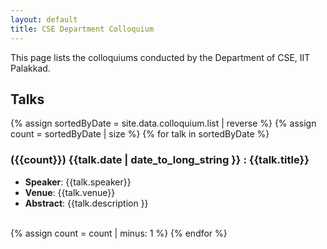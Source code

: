 ```yaml
---
layout: default
title: CSE Department Colloquium
---
```


This page lists the colloquiums conducted by the Department of CSE, IIT Palakkad.

##  Talks

<script src="https://cdn.jsdelivr.net/npm/mathjax@3/es5/tex-mml-chtml.js" integrity="sha384-Wuix6BuhrWbjDBs24bXrjf4ZQ5aFeFWBuKkFekO2t8xFU0iNaLQfp2K6/1Nxveei" crossorigin="anonymous"></script>
<script src="https://cdnjs.cloudflare.com/ajax/libs/photoset-grid/1.0.1/jquery.photoset-grid.min.js" integrity="sha512-0qNyuq+mtLXeXTYTcjYb74Nm8N04DaQHtxcggNGi1aIeL8PAcDlsi0ShHdKSyfiE8fl9MOhRckG2XGwslYPW4Q==" crossorigin="anonymous" referrerpolicy="no-referrer"></script>
{% assign sortedByDate = site.data.colloquium.list | reverse %}
{% assign count = sortedByDate | size %}
 {% for talk in sortedByDate %}
<h3> ({{count}})  {{talk.date | date_to_long_string }} :  <a name= '{{talk.title | slugify}}' > {{talk.title}} </a> </h3>
<ul>
<li> <strong>Speaker</strong>: {{talk.speaker}}  </li>
<li> <strong>Venue</strong>: {{talk.venue}}  </li>
<li> <strong>Abstract</strong>: {{talk.description }} </li>
</ul>

<div class="photoset-grid-custom" data-layout="{{talk.images-layout}}"  style="visibility: hidden;">
{% for img in talk.images %}
          <img src="{{img.item}}.lowres.jpg" alt="{{talk.speaker}} photos" data-highres="{{img.item}}">
{% endfor %}
</div>
{% assign count = count | minus: 1 %}
{% endfor %}

<script>
$('.photoset-grid-custom').photosetGrid({
  // Set the gutter between columns and rows
  gutter: '5px',
  // Wrap the images in links
  highresLinks: true,

  onInit: function(){},
  onComplete: function(){
    // Show the grid after it renders
    $('.photoset-grid-custom').attr('style', '');
  }
});
</script>
